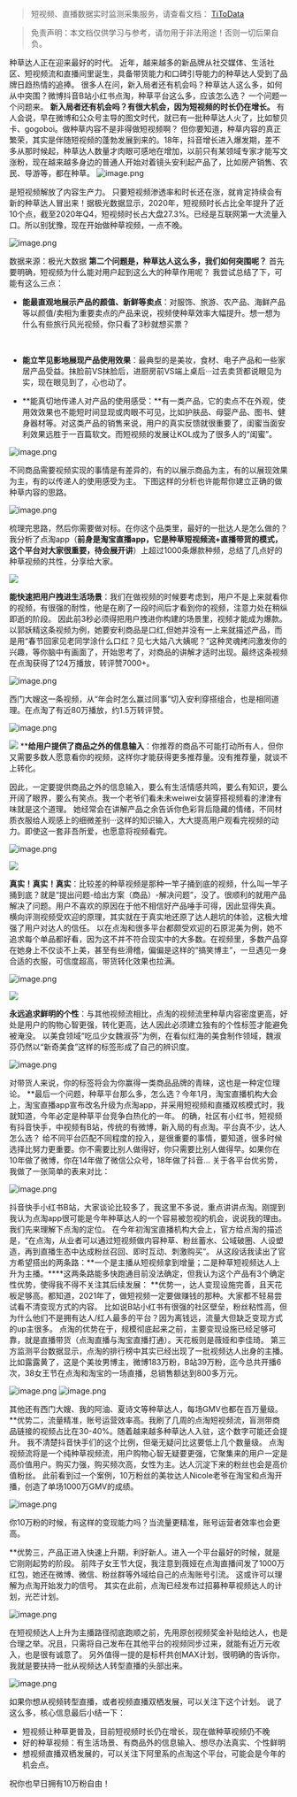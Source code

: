> 短视频、直播数据实时监测采集服务，请查看文档： [TiToData](https://www.titodata.com?from=douyinarticle)

> 免责声明：本文档仅供学习与参考，请勿用于非法用途！否则一切后果自负。



种草达人正在迎来最好的时代。
近年，越来越多的新品牌从社交媒体、生活社区、短视频流和直播间里诞生，具备带货能力和口碑引导能力的种草达人受到了品牌日趋热情的追捧。 很多人在问，新入局者还有机会吗？种草达人这么多，如何从中突围？微博抖音B站小红书点淘，种草平台这么多，应该怎么选？ 一个问题一个问题来。 **新入局者还有机会吗？有很大机会，因为短视频的时长仍在增长。** 有人会说，早在微博和公众号主导的图文时代，就已有一批种草达人火了，比如黎贝卡、gogoboi。做种草内容不是非得做短视频啊？ 但你要知道，种草内容的真正繁荣，其实是伴随短视频的蓬勃发展到来的。18年，抖音增长进入爆发期，差不多从那时候起，种草达人数量才肉眼可感地在增加，以前只有某领域专家才能写文涨粉，现在越来越多身边的普通人开始对着镜头安利起产品了，比如房产销售、农民、导游等，都在种草。
![image.png](https://cdn.nlark.com/yuque/0/2021/png/97322/1615864374833-1347a9bd-54ac-4b5f-8bf0-8dc8169a6cb3.png#align=left&display=inline&height=162&margin=%5Bobject%20Object%5D&name=image.png&originHeight=324&originWidth=300&size=211997&status=done&style=none&width=150)


是短视频解放了内容生产力。 只要短视频渗透率和时长还在涨，就肯定持续会有新的种草达人冒出来！据极光数据显示，2020年，短视频时长占比全年提升了近10个点，截至2020年Q4，短视频时长占大盘27.3%。已经是互联网第一大流量入口。所以别犹豫，现在开始做种草视频，一点不晚。

![image.png](https://cdn.nlark.com/yuque/0/2021/png/97322/1615864389510-cfecd89d-7aa5-4f49-ac9d-00f26d52b59b.png#align=left&display=inline&height=178&margin=%5Bobject%20Object%5D&name=image.png&originHeight=356&originWidth=285&size=102336&status=done&style=none&width=142.5)


数据来源：极光大数据
**第二个问题是，种草达人这么多，我们如何突围呢？** 首先要明确，短视频为什么能对用户起到这么大的种草作用呢？ 我尝试总结了下，可能有这么三点：

- **能最直观地展示产品的颜值、新鲜等卖点**：对服饰、旅游、农产品、海鲜产品等以颜值/卖相为重要卖点的产品来说，视频使种草效率大幅提升。想一想为什么有些旅行风光视频，你只看了3秒就想买票？


 

- **能立竿见影地展现产品使用效果**：最典型的是美妆，食材、电子产品和一些家居产品受益。抹脸前VS抹脸后，进厨房前VS端上桌后···过去卖货都说眼见为实，现在眼见到了，心也动了。




- **能真切地传递人对产品的使用感受：**有一类产品，它的卖点不在外观，使用效效果也不能短时间显现或肉眼不可见，比如护肤品、母婴产品、图书、健身器材等。对这类产品的销售来说，用户的真实反馈就很重要了，闺蜜当面安利效果远胜于一百篇软文。而短视频的发展让KOL成为了很多人的“闺蜜”。




![image.png](https://cdn.nlark.com/yuque/0/2021/png/97322/1615864403591-f1e910a8-48a3-4cc0-8cd8-0e77918c6b4e.png#align=left&display=inline&height=165&margin=%5Bobject%20Object%5D&name=image.png&originHeight=330&originWidth=337&size=234447&status=done&style=none&width=168.5)


不同商品需要视频实现的事情是有差异的，有的以展示商品为主，有的以展现效果为主，有的以传递人的使用感受为主。 下图这样的分析也许能帮你建立正确的做种草内容的思路。

![image.png](https://cdn.nlark.com/yuque/0/2021/png/97322/1615864459880-b73b6920-4b2d-402d-9359-0017cec522be.png#align=left&display=inline&height=151&margin=%5Bobject%20Object%5D&name=image.png&originHeight=302&originWidth=556&size=76947&status=done&style=none&width=278)


梳理完思路，然后你需要做对标。在你这个品类里，最好的一批达人是怎么做的？ 我分析了点淘app（**前身是淘宝直播app，它是种草短视频流+直播带货的模式，这个平台对大家很重要，待会展开讲**）上超过1000条爆款种频，总结了几点好的种草视频的共性，分享给大家。

![](https://cdn.nlark.com/yuque/0/2021/png/97322/1615864357511-4968006b-fed2-4124-bb18-5da75b05aa9b.png#align=left&display=inline&height=137&margin=%5Bobject%20Object%5D&originHeight=39&originWidth=40&size=0&status=done&style=none&width=140)


**能快速把用户拽进生活场景**：我们在做视频的时候要考虑到，用户不是上来就看你的视频，有很强的耐性，他是在刷了一段时间后才看到你的视频，注意力处在稍纵即逝的阶段。
因此前3秒必须得把用户拽进你构建的场景里，视频才能成为爆款。
以郭妖精这条视频为例，她要安利商品是口红,但她并没有一上来就描述产品，而是用“春节回家见老同学涂什么口红？见七大姑八大姨呢？”这种灵魂拷问激发你的兴趣，等你脑中有画面了，开始思考了，对商品的讲解才适时出现。最终这条视频在点淘获得了124万播放，转评赞7000+。


![image.png](https://cdn.nlark.com/yuque/0/2021/png/97322/1615864470515-b949f112-a370-4844-baf0-4edd98520a73.png#align=left&display=inline&height=186&margin=%5Bobject%20Object%5D&name=image.png&originHeight=371&originWidth=194&size=119230&status=done&style=none&width=97)


西门大嫂这一条视频，从“年会时怎么赢过同事”切入安利穿搭组合，也是相同道理。在点淘了有近80万播放，约1.5万转评赞。


![image.png](https://cdn.nlark.com/yuque/0/2021/png/97322/1615864477013-3ae9bdba-bae4-4fe7-ae59-8865adbf2a82.png#align=left&display=inline&height=1142&margin=%5Bobject%20Object%5D&name=image.png&originHeight=2284&originWidth=1080&size=1711159&status=done&style=none&width=540)


![](https://cdn.nlark.com/yuque/0/2021/png/97322/1615864357568-8a112566-9852-4c04-9b37-935f3e1c5a9a.png#align=left&display=inline&height=140&margin=%5Bobject%20Object%5D&originHeight=40&originWidth=40&size=0&status=done&style=none&width=140)
****给用户提供了商品之外的信息输入**：你推荐的商品不可能打动所有人，但你又需要多数人愿意看你的视频，这样你才能获得更多推荐量。没有推荐量，就谈不上转化。


因此，一定要提供商品之外的信息输入，要么有生活情感共鸣，要么有知识，要么开阔了眼界，要么有笑点。我一个老爷们看未未weiwei女装穿搭视频看的津津有味就是这个道理。
她经常会在讲解产品之余告诉你色彩背后隐藏的情绪，不同材质衣服给人观感上的细微差别···这样的知识输入，大大提高用户观看完视频的动力。即使这一套非吾所爱，也愿意将视频看完。


![image.png](https://cdn.nlark.com/yuque/0/2021/png/97322/1615864486597-5c428c5c-4ca0-42e4-94ea-47ea17e77161.png#align=left&display=inline&height=166&margin=%5Bobject%20Object%5D&name=image.png&originHeight=331&originWidth=175&size=99583&status=done&style=none&width=87.5)




![](https://cdn.nlark.com/yuque/0/2021/png/97322/1615864357628-dc06066e-dccb-4b12-b024-4fdaaee2778f.png#align=left&display=inline&height=137&margin=%5Bobject%20Object%5D&originHeight=40&originWidth=41&size=0&status=done&style=none&width=140)


**真实！真实！真实**：比较差的种草视频是那种一竿子捅到底的视频，什么叫一竿子捅到底？就是“提出问题-给出方案（商品）-解决问题”，没了。很顺利的就用产品解决了问题。用户不喜欢的原因在于他不相信好产品唾手可得，因此显得失真。
横向评测视频受欢迎的原理，其实就在于真实地还原了达人趟坑的体验，这极大增强了用户对达人的信任。
以在点淘和很多平台都颇受欢迎的石原泥美为例，她不追求每个单品都好看，因为这不并不符合现实中的大多数。在视频里，多数产品穿在她身上不仅谈不上美，甚至有些滑稽，偏偏是这样的“搞笑博主”，一旦遇见一身合适的衣服，可信度超高，带货转化效果也拉满。


![image.png](https://cdn.nlark.com/yuque/0/2021/png/97322/1615864496510-56c41b73-a45b-41c5-91c6-455c6b0108c3.png#align=left&display=inline&height=196&margin=%5Bobject%20Object%5D&name=image.png&originHeight=391&originWidth=204&size=148459&status=done&style=none&width=102)


![](https://cdn.nlark.com/yuque/0/2021/png/97322/1615864357585-d09a31e2-02ae-4452-a99c-431f429068cb.png#align=left&display=inline&height=133&margin=%5Bobject%20Object%5D&originHeight=40&originWidth=42&size=0&status=done&style=none&width=140)


**永远追求鲜明的个性**：与其他视频流相比，点淘的视频流里种草内容密度更高，好处是用户的购物心智更强，转化更高，达人因此必须建立独有的个性标签才能避免被淹没。
以美食领域“吃瓜少女魏淑芬”为例，在看似红海的美食制作领域，魏淑芬仍然以“新奇美食”这样的标签形成了自己的辨识度。


![image.png](https://cdn.nlark.com/yuque/0/2021/png/97322/1615864541602-b85f1bad-2df7-4814-be3a-beb31b08677a.png#align=left&display=inline&height=205&margin=%5Bobject%20Object%5D&name=image.png&originHeight=410&originWidth=215&size=183534&status=done&style=none&width=107.5)


对带货人来说，你的标签将会为你赢得一类商品品牌的青睐，这也是一种定位理论。
**最后一个问题，种草平台那么多，怎么选？今年1月，淘宝直播机构大会上，淘宝直播app宣布改名升级为点淘app，并采用短视频和直播双核模式时，我就知道，今年必定是种草平台竞争白热化的一年。
的确，社区有小红书，短视频有抖音快手，中视频有B站，传统的有微博，新入局的有点淘。平台真不少，达人怎么选？
给不同平台匹配不同程度的投入，是很重要的事情，要知道，很多时候选择比努力更重要。你不需要比别人做得好，你只需要比别人做得早。如果你在10年做了微博，你在14年做了微信公众号，18年做了抖音…
关于各平台优劣势，我做了一张简单的表来对比：

![image.png](https://cdn.nlark.com/yuque/0/2021/png/97322/1615864558626-983d240a-ffb3-4ca7-af53-a0d4dae33eb1.png#align=left&display=inline&height=182&margin=%5Bobject%20Object%5D&name=image.png&originHeight=364&originWidth=681&size=47195&status=done&style=none&width=340.5)


抖音快手小红书B站，大家谈论比较多了，我这里不多说，重点讲讲点淘。刚提到我认为点淘app很可能是今年种草达人的一个容易被忽视的机会，说说我的理由。
我们先来理解下点淘的定位。
在今年初淘宝直播机构大会上，官方给点淘的描述是，“在点淘，从业者可以通过短视频做内容种草、粉丝蓄水、公域破圈、人设塑造，再到直播生态中达成粉丝召回、即时互动、刺激购买”。
从这段话我读出了官方希望搭出的两条路：**一个是主播从短视频拿到增量；二是种草短视频达人上升为主播。****这两条路能多快跑通目前没法确定，但我认为这个产品有3个确定性优势，使得我不得不关注其后续发展：
**优势一，达人变现设施完善，且天花板足够高。都知道，2021年了，做短视频一定要做赚钱的那种。大家都不轻易尝试看不清变现方式的内容。
比如说B站小红书有很强的社区壁垒，粉丝粘性高，但为什么他们不是拥有达人/红人最多的平台？因为离钱远，流量大但缺乏变现方式的up主很多。
点淘的优势在于，规模彻底起来之前，主要变现设施已经足够可靠，就是直播带货（点淘直播与淘宝直播打通）。天花板则是薇娅和李佳琦。
第三方监测平台数据显示，点淘的排行榜中其实已经出现了一批视频达人出身的主播。比如露露黄了，这是个美妆男博主，微博183万粉，B站39万粉，迄今总共开播6次，38女王节在点淘和淘宝的一场直播，总销售额达到800多万元。


![image.png](https://cdn.nlark.com/yuque/0/2021/png/97322/1615864570390-d3c40390-ee1e-487b-bd28-25a144d014f1.png#align=left&display=inline&height=203&margin=%5Bobject%20Object%5D&name=image.png&originHeight=405&originWidth=197&size=88382&status=done&style=none&width=98.5)
![image.png](https://cdn.nlark.com/yuque/0/2021/png/97322/1615864578009-78725c4b-ef4e-4b9e-99a1-dfe2f0b602fc.png#align=left&display=inline&height=47&margin=%5Bobject%20Object%5D&name=image.png&originHeight=94&originWidth=556&size=23451&status=done&style=none&width=278)


其他还有西门大嫂、我的阿油、夏诗文等种草达人，每场GMV也都在百万量级。
**优势二，流量精准，账号运营效率高。我刷了几周的点淘短视频流，盲测带商品链接的视频占比在30-40%。随着越来越多种草达人入驻，这个数字可能还会提升。
我不清楚抖音快手们的这个比例，但毫无疑问比这要低上几个数量级。
点淘视频流将是一个纯种草视频流，用户购物心智无疑要更强，它聚集来的用户一定是高价值用户。购买力强，购买频次高，女性为主。达人沉淀下来的粉丝也会是高价值粉丝。
此前看到过一个案例，10万粉丝的美妆达人Nicole老爷在淘宝和点淘开播，创造了单场1000万GMV的成绩。


![image.png](https://cdn.nlark.com/yuque/0/2021/png/97322/1615864588531-1db0562a-331d-449c-b671-ed4a1f28d3c9.png#align=left&display=inline&height=37&margin=%5Bobject%20Object%5D&name=image.png&originHeight=74&originWidth=556&size=33105&status=done&style=none&width=278)


你10万粉的时候，有这样的变现能力吗？当流量更精准，账号运营者效率也会更高。


**优势三，产品正进入快速上升期，利好新人。进入一个平台最好的时候，就是它刚刚起势的阶段。
前阵子女王节大促，我注意到薇娅在点淘直播间发了1000万红包，她还在微博、微信、粉丝群等外域给自己的点淘账号引流。
这或许可以理解为点淘开始发力的信号。
其实在此前，点淘已经发布过招募种草视频达人的计划，光芒计划。


![image.png](https://cdn.nlark.com/yuque/0/2021/png/97322/1615864598989-deed0516-a2c6-4325-8e22-874b74a25467.png#align=left&display=inline&height=3062&margin=%5Bobject%20Object%5D&name=image.png&originHeight=6124&originWidth=750&size=4138933&status=done&style=none&width=375)


在短视频达人上升为主播路径彻底跑顺之前，先用原创视频奖金补贴给达人，也是合理之举。况且，只需将自己发布在其他平台的视频同步过来，就能有近万元收入，也是很有诚意了。
另外值得一提的是标杆共创MAX计划，很明确的告诉你，我就是要扶持一批从视频达人转型直播的头部出来。


![image.png](https://cdn.nlark.com/yuque/0/2021/png/97322/1615864616454-c22eab72-6b1b-4c70-8f0f-06b0ab8cbf80.png#align=left&display=inline&height=216&margin=%5Bobject%20Object%5D&name=image.png&originHeight=431&originWidth=1080&size=345711&status=done&style=none&width=540)


如果你想从视频转型直播，或者视频直播双栖发展，可以关注下这个计划。
说了这么多，核心信息最后小结一下：

- 短视频让种草更普及，目前短视频时长仍在增长，现在做种草视频仍不晚
- 好的种草视频：有生活场景、有商品外的信息输入、想尽办法真实、个性鲜明
- 想视频直播双栖发展的，可以关注下阿里系的点淘这个平台，可能会是今年的机会点。



祝你也早日拥有10万粉自由！
